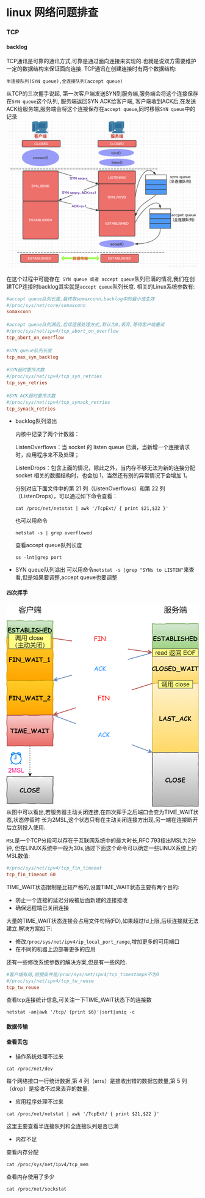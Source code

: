 # linux 网络问题排查

### TCP

#### backlog
TCP通讯是可靠的通讯方式,可靠是通过面向连接来实现的.也就是说双方需要维护一定的数据结构来保证面向连接.
TCP通讯在创建连接时有两个数据结构:
```
半连接队列(SYN queue),全连接队列(accept queue)
```

从TCP的三次握手说起,
第一次客户端发送SYN到服务端,服务端会将这个连接保存在```SYN queue```这个队列,
服务端返回SYN ACK给客户端,
客户端收到ACK后,在发送ACK给服务端,服务端会将这个连接保存在```accept queue```,同时移除```SYN queue```中的记录
![img.png](img.png)

在这个过程中可能存在``` SYN queue 或者 accept queue```队列已满的情况,我们在创建TCP连接时backlog其实就是```accept queue```队列长度.
相关的Linux系统参数有:
```ini
#accept queue队列长度,最终取somaxconn,backlog中的最小值生效
#/proc/sys/net/core/somaxconn
somaxconn

#accept queue队列满后,后续连接处理方式,默认为0,丢弃,等待客户端重试
#/proc/sys/net/ipv4/tcp_abort_on_overflow
tcp_abort_on_overflow

#SYN queue队列长度
tcp_max_syn_backlog

#SYN超时重传次数
#/proc/sys/net/ipv4/tcp_syn_retries
tcp_syn_retries

#SYN ACK超时重传次数
#/proc/sys/net/ipv4/tcp_synack_retries
tcp_synack_retries
```
- backlog队列溢出

    内核中记录了两个计数器：
    
    ListenOverflows：当 socket 的 listen queue 已满，当新增一个连接请求时，应用程序来不及处理；
    
    ListenDrops：包含上面的情况，除此之外，当内存不够无法为新的连接分配 socket 相关的数据结构时，也会加 1，当然还有别的异常情况下会增加 1。
    
    分别对应下面文件中的第 21 列（ListenOverflows）和第 22 列（ListenDrops），可以通过如下命令查看：
    
    ```shell
    cat /proc/net/netstat | awk '/TcpExt/ { print $21,$22 }'
    ```
    也可以用命令
    ```shell
    netstat -s | grep overflowed
    ```
    查看accept queue队列长度
    ```shell
    ss -lnt|grep port
    ```
- SYN queue队列溢出
  可以用命令```netstat -s |grep "SYNs to LISTEN"```来查看,但是如果要调整,accept queue也要调整
  
#### 四次挥手
![img_1.png](img_1.png)
从图中可以看出,若服务器主动关闭连接,在四次挥手之后端口会变为TIME_WAIT状态,状态停留时
长为2MSL,这个状态只有在主动关闭连接方出现,另一端在连接断开后立刻投入使用.

```MSL```是一个TCP分段可以存在于互联网系统中的最大时长,RFC 793指出MSL为2分钟,
但在LINUX系统中一般为30s,通过下面这个命令可以确定一些LINUX系统上的MSL数值:
```ini
#/proc/sys/net/ipv4/tcp_fin_timeout
tcp_fin_timeout 60
```

TIME_WAIT状态限制是比较严格的,设置TIME_WAIT状态主要有两个目的:
- 防止一个连接的延迟分段被后面新建的连接接收
- 确保远程端已关闭连接

大量的TIME_WAIT状态连接会占用文件句柄(FD),如果超过fd上限,后续连接就无法建立.解决方案如下:
- 修改```/proc/sys/net/ipv4/ip_local_port_range```,增加更多的可用端口
- 在不同的机器上边部署更多的应用

还有一些修改系统参数的解决方案,但是有一些风险.
```ini
#客户端有用,前提条件是/proc/sys/net/ipv4/tcp_timestamps不为0
#/proc/sys/net/ipv4/tcp_tw_reuse
tcp_tw_reuse
```
查看tcp连接统计信息,可关注一下TIME_WAIT状态下的连接数
```shell
netstat -an|awk '/tcp/ {print $6}'|sort|uniq -c
```
#### 数据传输


#### 查看丢包
- 操作系统处理不过来
```shell
cat /proc/net/dev
```
每个网络接口一行统计数据,第 4 列（errs）是接收出错的数据包数量,第 5 列（drop）是接收不过来丢弃的数量.

- 应用程序处理不过来
```shell
cat /proc/net/netstat | awk '/TcpExt/ { print $21,$22 }'
```

这里主要查看半连接队列和全连接队列是否已满

- 内存不足

查看内存分配
```shell
cat /proc/sys/net/ipv4/tcp_mem
```

查看内存使用了多少
```shell
cat /proc/net/sockstat
```
